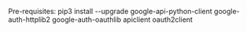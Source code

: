 
Pre-requisites:
pip3 install --upgrade google-api-python-client google-auth-httplib2 google-auth-oauthlib apiclient oauth2client
